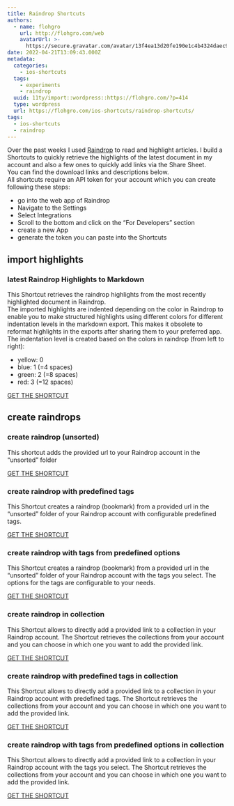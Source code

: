 ```yaml
---
title: Raindrop Shortcuts
authors:
  - name: flohgro
    url: http://flohgro.com/web
    avatarUrl: >-
      https://secure.gravatar.com/avatar/13f4ea13d20fe190e1c4b4324daec918?s=96&d=mm&r=g
date: 2022-04-21T13:09:43.000Z
metadata:
  categories:
    - ios-shortcuts
  tags:
    - experiments
    - raindrop
  uuid: 11ty/import::wordpress::https://flohgro.com/?p=414
  type: wordpress
  url: https://flohgro.com/ios-shortcuts/raindrop-shortcuts/
tags:
  - ios-shortcuts
  - raindrop
---
```

Over the past weeks I used [Raindrop](raindro.io) to read and highlight articles. I build a Shortcuts to quickly retrieve the highlights of the latest document in my account and also a few ones to quickly add links via the Share Sheet.  
You can find the download links and descriptions below.  
All shortcuts require an API token for your account which you can create following these steps:

- go into the web app of Raindrop
- Navigate to the Settings
- Select Integrations
- Scroll to the bottom and click on the “For Developers” section
- create a new App
- generate the token you can paste into the Shortcuts

## import highlights

### latest Raindrop Highlights to Markdown

This Shortcut retrieves the raindrop highlights from the most recently highlighted document in Raindrop.  
The imported highlights are indented depending on the color in Raindrop to enable you to make structured highlights using different colors for different indentation levels in the markdown export. This makes it obsolete to reformat highlights in the exports after sharing them to your preferred app.  
The indentation level is created based on the colors in raindrop (from left to right):

- yellow: 0
- blue: 1 (=4 spaces)
- green: 2 (=8 spaces)
- red: 3 (=12 spaces)

[GET THE SHORTCUT](https://www.icloud.com/shortcuts/257f09c1e64c4702b3571d51390872e3)

## create raindrops

### create raindrop (unsorted)

This shortcut adds the provided url to your Raindrop account in the “unsorted” folder

[GET THE SHORTCUT](https://www.icloud.com/shortcuts/777c3955597a46e4b3f9b2d7551a3e12)

### create raindrop with predefined tags

This Shortcut creates a raindrop (bookmark) from a provided url in the “unsorted” folder of your Raindrop account with configurable predefined tags.

[GET THE SHORTCUT](https://www.icloud.com/shortcuts/0ac3a9364e574e4b96bd2588da861b8e)

### create raindrop with tags from predefined options

This Shortcut creates a raindrop (bookmark) from a provided url in the “unsorted” folder of your Raindrop account with the tags you select. The options for the tags are configurable to your needs.

[GET THE SHORTCUT](https://www.icloud.com/shortcuts/c6c1eeb090a8428ab7f0c242e30073c2)

### create raindrop in collection

This Shortcut allows to directly add a provided link to a collection in your Raindrop account. The Shortcut retrieves the collections from your account and you can choose in which one you want to add the provided link.

[GET THE SHORTCUT](https://www.icloud.com/shortcuts/05a0169b311448f3a903ca40b8788117)

### create raindrop with predefined tags in collection

This Shortcut allows to directly add a provided link to a collection in your Raindrop account with predefined tags. The Shortcut retrieves the collections from your account and you can choose in which one you want to add the provided link.

[GET THE SHORTCUT](https://www.icloud.com/shortcuts/380104e8a8d64239b47f06f555efc4f3)

### create raindrop with tags from predefined options in collection

This Shortcut allows to directly add a provided link to a collection in your Raindrop account with the tags you select. The Shortcut retrieves the collections from your account and you can choose in which one you want to add the provided link.

[GET THE SHORTCUT](https://www.icloud.com/shortcuts/f7c9c115fe8044d7a69b32ba14bbafd5)